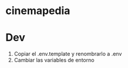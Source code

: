 # cinemapedia

# Dev

1. Copiar el .env.template y renombrarlo a .env
2. Cambiar las variables de entorno
